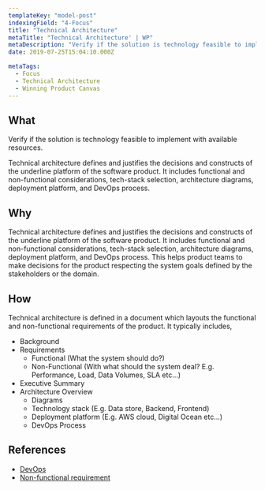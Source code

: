 ```yaml
---
templateKey: "model-post"
indexingField: "4-Focus"
title: "Technical Architecture"
metaTitle: "Technical Architecture' | WP"
metaDescription: "Verify if the solution is technology feasible to implement with available resources"
date: 2019-07-25T15:04:10.000Z

metaTags:
  - Focus
  - Technical Architecture
  - Winning Product Canvas
---
```



## What

Verify if the solution is technology feasible to implement with available resources.

Technical architecture defines and justifies the decisions and constructs of the underline platform of the software product. It includes functional and non-functional considerations, tech-stack selection, architecture diagrams, deployment platform, and DevOps process.


## Why

Technical architecture defines and justifies the decisions and constructs of the underline platform of the software product. It includes functional and non-functional considerations, tech-stack selection, architecture diagrams, deployment platform, and DevOps process. This helps product teams to make decisions for the product respecting the system goals defined by the stakeholders or the domain. 


## How

Technical architecture is defined in a document which layouts the functional and non-functional requirements of the product. It typically includes,
- Background
- Requirements
  - Functional (What the system should do?)
  - Non-Functional (With what should the system deal? E.g. Performance, Load, Data Volumes, SLA etc...)
- Executive Summary
- Architecture Overview
  - Diagrams
  - Technology stack (E.g. Data store, Backend, Frontend)
  - Deployment platform (E.g. AWS cloud, Digital Ocean etc...)
  - DevOps Process


## References

- [DevOps](https://en.wikipedia.org/wiki/DevOps)
- [Non-functional requirement](https://en.wikipedia.org/wiki/Non-functional_requirement)
